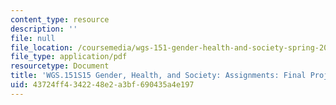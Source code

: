 ```yaml
---
content_type: resource
description: ''
file: null
file_location: /coursemedia/wgs-151-gender-health-and-society-spring-2016/43724ff4342248e2a3bf690435a4e197_MITWGS_151S16_Proposal.pdf
file_type: application/pdf
resourcetype: Document
title: 'WGS.151S15 Gender, Health, and Society: Assignments: Final Project Proposal'
uid: 43724ff4-3422-48e2-a3bf-690435a4e197
---
```

